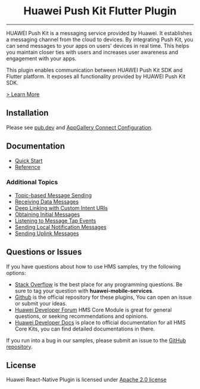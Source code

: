 <p align="center">
  <h1 align="center">Huawei Push Kit Flutter Plugin</h1>
</p>

----

HUAWEI Push Kit is a messaging service provided by Huawei. It establishes a messaging channel from the cloud to devices. By integrating Push Kit, you can send messages to your apps on users' devices in real time. This helps you maintain closer ties with users and increases user awareness and engagement with your apps. 

This plugin enables communication between HUAWEI Push Kit SDK and Flutter platform. It exposes all functionality provided by HUAWEI Push Kit SDK.

[> Learn More](https://developer.huawei.com/consumer/en/doc/development/HMSCore-Guides-V5/service-introduction-0000001050040060-V5)

## Installation

Please see [pub.dev](https://pub.dev/packages/huawei_push/install) and [AppGallery Connect Configuration](https://developer.huawei.com/consumer/en/doc/development/HMS-Plugin-Guides/config-agc-0000001050178043).

## Documentation

- [Quick Start](https://developer.huawei.com/consumer/en/doc/development/HMS-Plugin-Guides/basiccapabilities-0000001050417999)
- [Reference](https://developer.huawei.com/consumer/en/doc/development/HMS-Plugin-References/overview-0000001057463088)

### Additional Topics
- [Topic-based Message Sending](https://developer.huawei.com/consumer/en/doc/development/HMS-Plugin-Guides/topicbased-message-0000001050190681)
- [Receiving Data Messages](https://developer.huawei.com/consumer/en/doc/development/HMS-Plugin-Guides/receiving-data-messages-at-killed-state-0000001058199547)
- [Deep Linking with Custom Intent URIs](https://developer.huawei.com/consumer/en/doc/development/HMS-Plugin-Guides/deeplinking-custom-0000001055875857)
- [Obtaining Initial Messages](https://developer.huawei.com/consumer/en/doc/development/HMS-Plugin-Guides/get-initial-notif-0000001056552970)
- [Listening to Message Tap Events](https://developer.huawei.com/consumer/en/doc/development/HMS-Plugin-Guides/listen-notif-message-0000001057481400)
- [Sending Local Notification Messages](https://developer.huawei.com/consumer/en/doc/development/HMS-Plugin-Guides/send-local-notif-0000001057760996)
- [Sending Uplink Messages](https://developer.huawei.com/consumer/en/doc/development/HMS-Plugin-Guides/send-uplink-0000001057200983)

## Questions or Issues

If you have questions about how to use HMS samples, try the following options:
- [Stack Overflow](https://stackoverflow.com/questions/tagged/huawei-mobile-services) is the best place for any programming questions. Be sure to tag your question with 
**huawei-mobile-services**.
- [Github](https://github.com/HMS-Core/hms-flutter-plugin) is the official repository for these plugins, You can open an issue or submit your ideas.
- [Huawei Developer Forum](https://forums.developer.huawei.com/forumPortal/en/home?fid=0101187876626530001) HMS Core Module is great for general questions, or seeking recommendations and opinions.
- [Huawei Developer Docs](https://developer.huawei.com/consumer/en/doc/overview/HMS-Core-Plugin) is place to official documentation for all HMS Core Kits, you can find detailed documentations in there.

If you run into a bug in our samples, please submit an issue to the [GitHub repository](https://github.com/HMS-Core/hms-flutter-plugin).

## License

Huawei React-Native Plugin is licensed under [Apache 2.0 license](LICENCE)